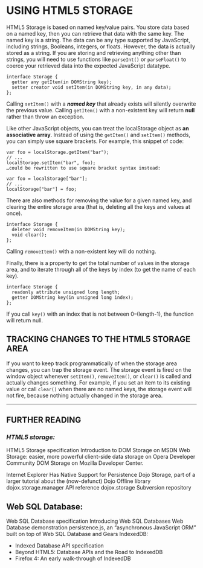 # USING HTML5 STORAGE


HTML5 Storage is based on named key/value pairs. You store data based on a named key, then you can retrieve that data with the same key. The named key is a string. The data can be any type supported by JavaScript, including strings, Booleans, integers, or floats. However, the data is actually stored as a string. If you are storing and retrieving anything other than strings, you will need to use functions like `parseInt()` or `parseFloat()` to coerce your retrieved data into the expected JavaScript datatype.

```
interface Storage {
  getter any getItem(in DOMString key);
  setter creator void setItem(in DOMString key, in any data);
};
```

Calling `setItem()` with a ***named key*** that already exists will silently overwrite the previous value. Calling `getItem()` with a non-existent key will return **null** rather than throw an exception.


Like other JavaScript objects, you can treat the localStorage object as **an associative array**. Instead of using the `getItem()` and `setItem()` methods, you can simply use square brackets. For example, this snippet of code:

```
var foo = localStorage.getItem("bar");
// ...
localStorage.setItem("bar", foo);
…could be rewritten to use square bracket syntax instead:

var foo = localStorage["bar"];
// ...
localStorage["bar"] = foo;
```

There are also methods for removing the value for a given named key, and clearing the entire storage area (that is, deleting all the keys and values at once).

```
interface Storage {
  deleter void removeItem(in DOMString key);
  void clear();
};
```

Calling `removeItem()` with a non-existent key will do nothing.

Finally, there is a property to get the total number of values in the storage area, and to iterate through all of the keys by index (to get the name of each key).

```
interface Storage {
  readonly attribute unsigned long length;
  getter DOMString key(in unsigned long index);
};
```

If you call `key()` with an index that is not between 0–(length-1), the function will return null.

## TRACKING CHANGES TO THE HTML5 STORAGE AREA

If you want to keep track programmatically of when the storage area changes, you can trap the storage event. The storage event is fired on the window object whenever `setItem()`, `removeItem()`, or `clear()` is called and actually changes something. For example, if you set an item to its existing value or call `clear()` when there are no named keys, the storage event will not fire, because nothing actually changed in the storage area.


<hr>



## FURTHER READING
### ***HTML5 storage:***

HTML5 Storage specification
Introduction to DOM Storage on MSDN
Web Storage: easier, more powerful client-side data storage on Opera Developer Community
DOM Storage on Mozilla Developer Center. 


Internet Explorer Has Native Support for Persistence
Dojo Storage, part of a larger tutorial about the (now-defunct) Dojo Offline library
dojox.storage.manager API reference
dojox.storage Subversion repository

## Web SQL Database:

Web SQL Database specification
Introducing Web SQL Databases
Web Database demonstration
persistence.js, an “asynchronous JavaScript ORM” built on top of Web SQL Database and Gears
IndexedDB:

* Indexed Database API specification
* Beyond HTML5: Database APIs and the Road to IndexedDB
* Firefox 4: An early walk-through of IndexedDB